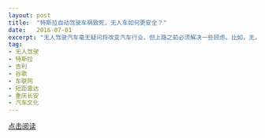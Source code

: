```yaml
---
layout: post
title:  "特斯拉自动驾驶车祸致死，无人车如何更安全？"
date:   2016-07-01
excerpt: "无人驾驶汽车毫无疑问将改变汽车行业，但上路之前必须解决一些顾虑。比如，无人车撞人了，是司机负责？还是厂商负责？无人车在驾驶过程中，司机必须看着路呢？还是也可以边睡觉边开？胡同里、小区间这种的复杂道路上，能不能无人驾驶？高速路上，要不要专门划出一个无人驾驶汽车的行车道？"
tag:
- 无人驾驶
- 特斯拉
- 吉利
- 谷歌
- 车联网
- 短距雷达
- 重庆长安
- 汽车文化
---
```


<a href="https://zhuanlan.zhihu.com/p/21489351" target="_blank">点击阅读</a>